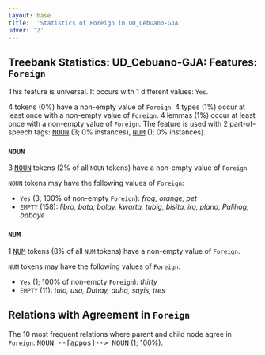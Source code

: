 ```yaml
---
layout: base
title:  'Statistics of Foreign in UD_Cebuano-GJA'
udver: '2'
---
```


## Treebank Statistics: UD_Cebuano-GJA: Features: `Foreign`

This feature is universal.
It occurs with 1 different values: `Yes`.

4 tokens (0%) have a non-empty value of `Foreign`.
4 types (1%) occur at least once with a non-empty value of `Foreign`.
4 lemmas (1%) occur at least once with a non-empty value of `Foreign`.
The feature is used with 2 part-of-speech tags: <tt><a href="ceb_gja-pos-NOUN.html">NOUN</a></tt> (3; 0% instances), <tt><a href="ceb_gja-pos-NUM.html">NUM</a></tt> (1; 0% instances).

### `NOUN`

3 <tt><a href="ceb_gja-pos-NOUN.html">NOUN</a></tt> tokens (2% of all `NOUN` tokens) have a non-empty value of `Foreign`.

`NOUN` tokens may have the following values of `Foreign`:

* `Yes` (3; 100% of non-empty `Foreign`): <em>frog, orange, pet</em>
* `EMPTY` (158): <em>libro, bata, balay, kwarta, tubig, bisita, iro, plano, Palihog, babaye</em>

### `NUM`

1 <tt><a href="ceb_gja-pos-NUM.html">NUM</a></tt> tokens (8% of all `NUM` tokens) have a non-empty value of `Foreign`.

`NUM` tokens may have the following values of `Foreign`:

* `Yes` (1; 100% of non-empty `Foreign`): <em>thirty</em>
* `EMPTY` (11): <em>tulo, usa, Duhay, duha, sayis, tres</em>

## Relations with Agreement in `Foreign`

The 10 most frequent relations where parent and child node agree in `Foreign`:
<tt>NOUN --[<tt><a href="ceb_gja-dep-appos.html">appos</a></tt>]--> NOUN</tt> (1; 100%).

